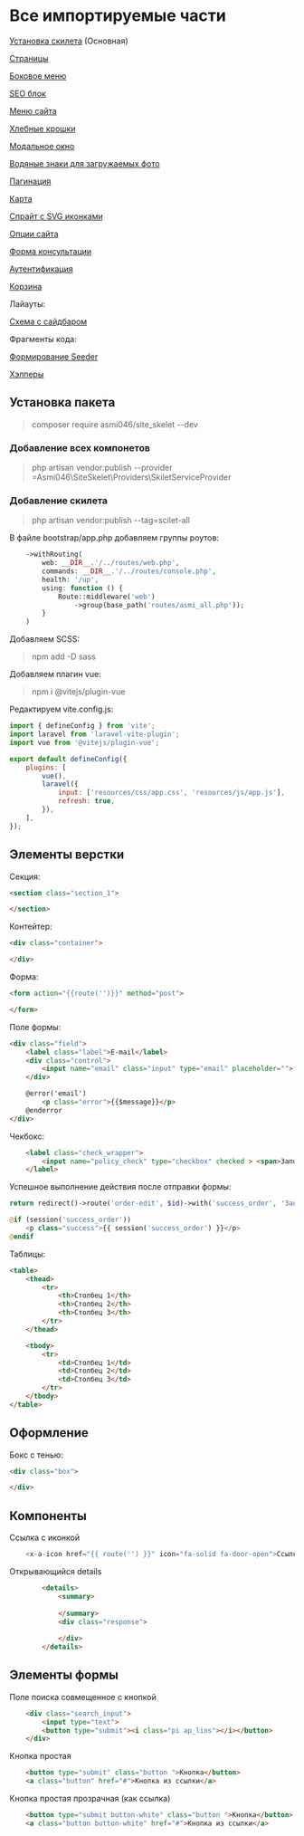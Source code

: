 # Все импортируемые части

[Установка скилета](#установка-пакета) (Основная)

[Страницы](pages.md)

[Боковое меню](side_menu.md)

[SEO блок](seo.md)

[Меню сайта](menu.md)

[Хлебные крошки](breadcrumbs.md)

[Модальное окно](ModalWindows.md)

[Водяные знаки для загружаемых фото](water_mark.md)

[Пагинация](pagination_help.md)

[Карта](map.md)

[Спрайт с SVG иконками](icon_sprite.md)

[Опции сайта](site_options.md)

[Форма консультации](consultation_for.md)

[Аутентификация](autontification.md) 

[Корзина](bascet.md)

Лайауты:

[Схема с сайдбаром](sidebar_schem.md)

Фрагменты кода:

[Формирование Seeder](seeder_help.md)

[Хэлперы](helpers.md)


## Установка пакета
>composer require asmi046/site_skelet --dev

### Добавление всех компонетов
>php artisan vendor:publish --provider =Asmi046\SiteSkelet\Providers\SkiletServiceProvider

### Добавление скилета
>php artisan vendor:publish --tag=scilet-all 



В файле bootstrap/app.php добавляем группы роутов:

```php
    ->withRouting(
        web: __DIR__.'/../routes/web.php',
        commands: __DIR__.'/../routes/console.php',
        health: '/up',
        using: function () {
            Route::middleware('web')
                ->group(base_path('routes/asmi_all.php'));
        }
    )
```
Добавляем SCSS:

>npm add -D sass

Добавляем плагин vue:

>npm i @vitejs/plugin-vue

Редактируем vite.config.js:

```JavaScript
import { defineConfig } from 'vite';
import laravel from 'laravel-vite-plugin';
import vue from '@vitejs/plugin-vue';

export default defineConfig({
    plugins: [
        vue(),
        laravel({
            input: ['resources/css/app.css', 'resources/js/app.js'],
            refresh: true,
        }),
    ],
});

```

## Элементы верстки

Секция:
```html
<section class="section_1">

</section>
```


Контейтер:
```html
<div class="container">

</div>
```

Форма:
```html
<form action="{{route('')}}" method="post">

</form>
```

Поле формы:
```html
<div class="field">
    <label class="label">E-mail</label>
    <div class="control">
        <input name="email" class="input" type="email" placeholder="">
    </div>

    @error('email')
        <p class="error">{{$message}}</p>
    @enderror
</div>
```

Чекбокс:
```html
    <label class="check_wrapper">
        <input name="policy_check" type="checkbox" checked > <span>Заполняя данную форму я соглашаюсь с <a href="#">политикой конфиденциальности</a></span>
    </label>
```

Успешное выполнение действия после отправки формы:

```php
return redirect()->route('order-edit', $id)->with('success_order', 'Заказ сохранен сохранены');
```

```php
@if (session('success_order'))
    <p class="success">{{ session('success_order') }}</p>
@endif
```


Таблицы:

```html
<table>
    <thead>
        <tr>
            <th>Столбец 1</th>
            <th>Столбец 2</th>
            <th>Столбец 3</th>
        </tr>
    </thead>

    <tbody>
        <tr>
            <td>Столбец 1</td>
            <td>Столбец 2</td>
            <td>Столбец 3</td>
        </tr>
    </tbody>
</table>
```

## Оформление

Бокс с тенью:
```html
<div class="box">

</div>
```
 

## Компоненты

Ссылка с иконкой

```php
    <x-a-icon href="{{ route('') }}" icon="fa-solid fa-door-open">Ссылка</x-a-icon>
```

Открывающийся details 

```html
        <details>
            <summary>
            
            </summary>
            <div class="response">
     
            </div>
        </details>
```

## Элементы формы

Поле поиска совмещенное с кнопкой

```html
    <div class="search_input">
        <input type="text">
        <button type="submit"><i class="pi ap_lins"></i></button>
    </div>
```

Кнопка простая

```html
    <button type="submit" class="button ">Кнопка</button>
    <a class="button" href="#">Кнопка из ссылки</a>
```

Кнопка простая прозрачная (как ссылка)

```html
    <button type="submit button-white" class="button ">Кнопка</button>
    <a class="button button-white" href="#">Кнопка из ссылки</a>
```

